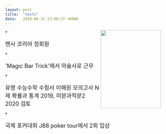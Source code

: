 ```yaml
---
layout: post
title:  "test1"
date:   2019-08-31 13:48:27 +0900
---
```

<img src="{{ site.baseurl }}/images/testimage.jpg" width="195" height="254" align="right">
* <p><font size="4">멘사 코리아 정회원</font></p>
* <p><font size="4">'Magic Bar Trick'에서 마술사로 근무</font></p>
* <p><font size="4">유명 수능수학 수험서 이해원 모의고사 N제 확률과 통계 2019, 미분과적분2 2020 검토</font></p>
* <p><font size="4">국제 포커대회 J88 poker tour에서 2회 입상</font></p>

